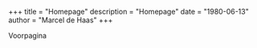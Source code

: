 +++
title = "Homepage"
description = "Homepage"
date = "1980-06-13"
author = "Marcel de Haas"
+++

Voorpagina